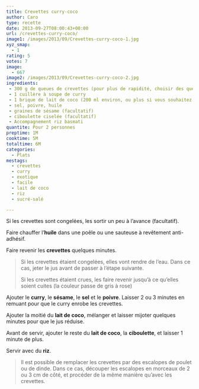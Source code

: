 ```yaml
---
title: Crevettes curry-coco
author: Caro
type: recette
date: 2013-09-27T08:00:43+00:00
url: /crevettes-curry-coco/
image1: /images/2013/09/Crevettes-curry-coco-1.jpg
xyz_smap:
  - 1
rating: 5
votes: 7
image:
  - 667
image2: /images/2013/09/Crevettes-curry-coco-2.jpg
ingredients:
 - 300 g de queues de crevettes (pour plus de rapidité, choisir des queues de crevettes cuites, décortiquées)
 - 1 cuillère à soupe de curry
 - 1 brique de lait de coco (200 ml environ, ou plus si vous souhaitez plus de sauce)
 - sel, poivre, huile
 - graines de sésame (facultatif)
 - ciboulette ciselée (facultatif)
 - Accompagnement riz basmati
quantite: Pour 2 personnes
preptime: 1M
cooktime: 5M
totaltime: 6M
categories:
  - Plats
mestags:
  - crevettes
  - curry
  - exotique
  - facile
  - lait de coco
  - riz
  - sucré-salé

---
```

Si les crevettes sont congelées, les sortir un peu à l&rsquo;avance (facultatif).

Faire chauffer l&rsquo;**huile** dans une poêle ou une sauteuse à revêtement anti-adhésif.

Faire revenir les **crevettes** quelques minutes.

> Si les crevettes étaient congelées, elles vont rendre de l&rsquo;eau. Dans ce cas, jeter le jus avant de passer à l&rsquo;étape suivante.
>
> Si les crevettes étaient crues, les faire revenir jusqu&rsquo;à ce qu&rsquo;elles soient cuites (la couleur passe de gris à rose)

Ajouter le **curry**, le **sésame**, le **sel** et le **poivre**. Laisser 2 ou 3 minutes en remuant pour que le curry enrobe les crevettes.

Ajouter la moitié du **lait de coco**, mélanger et laisser mijoter quelques minutes pour que le jus réduise.

Avant de servir, ajouter le reste du **lait de coco**, la **ciboulette**, et laisser 1 minute de plus.

Servir avec du **riz**.

> Il est possible de remplacer les crevettes par des escalopes de poulet ou de dinde. Dans ce cas, découper les escalopes en morceaux de 2 ou 3 cm de côté, et procéder de la même manière qu&rsquo;avec les crevettes.
